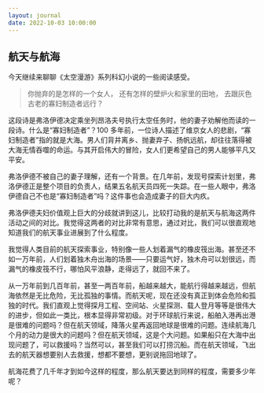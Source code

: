 ```yaml
---
layout: journal
date: 2022-10-03 10:00:00
---
```


## 航天与航海

今天继续来聊聊《太空漫游》系列科幻小说的一些阅读感受。

> 你抛弃的是怎样的一个女人， 还有怎样的壁炉火和家里的田地， 去跟灰色古老的寡妇制造者远行？

这段诗是弗洛伊德决定乘坐列昂洛夫号执行太空任务时，他的妻子劝解他而读的一段诗。什么是“寡妇制造者”？100 多年前，一位诗人描述了维京女人的悲剧，“寡妇制造者”指的就是大海。男人们背井离乡、抛妻弃子、扬帆远航，却往往落得被大海无情吞噬的命运。与其开启伟大的冒险，女人们更希望自己的男人能够平凡又平安。

弗洛伊德不被自己的妻子理解，还有一个背景。在几年前，发现号探索计划里，弗洛伊德正是整个项目的负责人，结果五名航天员四死一失踪。在一些人眼中，弗洛伊德自己不也是“寡妇制造者”吗？这件事也会造成妻子的巨大内疚。

弗洛伊德夫妇价值观上巨大的分歧就讲到这儿，比较打动我的是航天与航海这两件活动之间的对比。我觉得这两者的对比非常有意思，通过对比，我们可以很直观地知道我们的航天事业进展到了什么程度。

我觉得人类目前的航天探索事业，特别像一些人划着漏气的橡皮筏出海。甚至还不如一万年前，人们划着独木舟出海的场景——只要运气好，独木舟可以划很远，而漏气的橡皮筏不行，哪怕风平浪静，走得远了，就回不来了。

从一万年前到几百年前，甚至一两百年前，船越来越大，能航行得越来越远，但航海依然是无比危险，无比孤独的事情。而航天呢，现在还没有真正到体会危险和孤独的时代。我们直观上觉得探月工程、空间站、火星探测、载人登月等等是很伟大的进步，但如此一类比，根本显得非常初级。对于环球航行来说，船舶入港再出港是很难的问题吗？但在航天领域，降落火星再返回地球是很难的问题。连续航海几个月的动力是很大的问题吗？但在航天领域，这是个大问题。如果船只在大海中出现问题了，可以救援吗？当然可以，甚至我们可以打捞沉船。而在航天领域，飞出去的航天器想要别人去救援，想都不要想，更别说拖回地球了。

航海花费了几千年才到如今这样的程度，那么航天要达到同样的程度，需要多少年呢？
